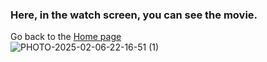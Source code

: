 ### Here, in the watch screen, you can see the movie.<br>
Go back to the [Home page](Home_Page_Web.md)<br>
![PHOTO-2025-02-06-22-16-51 (1)](https://github.com/user-attachments/assets/c841b5cf-d7a7-492f-8fb7-a3f2470037f5)<br>
